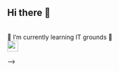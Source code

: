 ## Hi there 👋 
<br>
🌱 I’m currently learning IT grounds 🌱
<br>
<img src="https://giphy.com/stickers/emoji-emojis-xUA7b4gjfhUPHvjRuM" width="25px">

-->
